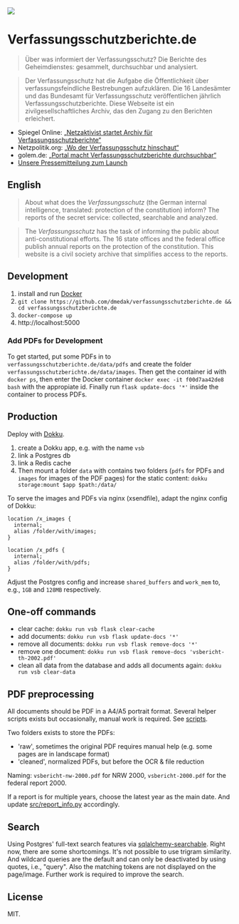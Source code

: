 <img src="https://verfassungsschutzberichte.de/static/thumbnail.jpg">

# Verfassungsschutzberichte.de

> Über was informiert der Verfassungs­schutz? Die Berichte des Geheimdienstes: gesammelt, durchsuchbar und analysiert.

> Der Verfassungsschutz hat die Aufgabe die Öffentlichkeit über verfassungsfeindliche Bestrebungen aufzuklären. Die 16 Landesämter und das Bundesamt für Verfassungsschutz veröffentlichen jährlich Verfassungsschutzberichte. Diese Webseite ist ein zivilgesellschaftliches Archiv, das den Zugang zu den Berichten erleichert.

- Spiegel Online: [„Netzaktivist startet Archiv für Verfassungsschutzberichte“](https://www.spiegel.de/netzwelt/web/netzaktivist-startet-online-archiv-fuer-verfassungsschutzberichte-a-1294435.html)
- Netzpolitik.org: [„Wo der Verfassungsschutz hinschaut“](https://netzpolitik.org/2019/wo-der-verfassungsschutz-hinschaut/)
- golem.de: [„Portal macht Verfassungsschutzberichte durchsuchbar“](https://www.golem.de/news/open-data-portal-macht-verfassungsschutzberichte-durchsuchbar-1911-144768.html)
- [Unsere Pressemitteilung zum Launch](https://codefor.de/blog/Launch-Verfassungsschutzberichte.de.html)

## English

> About what does the _Verfassungsschutz_ (the German internal intelligence, translated: protection of the constitution) inform? The reports of the secret service: collected, searchable and analyzed.

> The _Verfassungsschutz_ has the task of informing the public about anti-constitutional efforts. The 16 state offices and the federal office publish annual reports on the protection of the constitution. This website is a civil society archive that simplifies access to the reports.

## Development

1. install and run [Docker](https://www.docker.com/)
2. `git clone https://github.com/dmedak/verfassungsschutzberichte.de && cd verfassungsschutzberichte.de`
3. `docker-compose up`
4. http://localhost:5000

### Add PDFs for Development

To get started, put some PDFs in to `verfassungsschutzberichte.de/data/pdfs` and create the folder `verfassungsschutzberichte.de/data/images`.
Then get the container id with `docker ps`, then enter the Docker container `docker exec -it f00d7aa42de8 bash` with the appropiate id. Finally run `flask update-docs '*'` inside the container to process PDFs.

## Production

Deploy with [Dokku](https://github.com/dokku/dokku).

1. create a Dokku app, e.g. with the name `vsb`
2. link a Postgres db
3. link a Redis cache
4. Then mount a folder `data` with contains two folders (`pdfs` for PDFs and `images` for images of the PDF pages) for the static content: `dokku storage:mount $app $path:/data/`

To serve the images and PDFs via nginx (xsendfile), adapt the nginx config of Dokku:

```
location /x_images {
  internal;
  alias /folder/with/images;
}

location /x_pdfs {
  internal;
  alias /folder/with/pdfs;
}
```

Adjust the Postgres config and increase `shared_buffers` and `work_mem` to, e.g., `1GB` and `128MB` respectively.

## One-off commands

- clear cache: `dokku run vsb flask clear-cache`
- add documents: `dokku run vsb flask update-docs '*'`
- remove all documents: `dokku run vsb flask remove-docs '*'`
- remove one document: `dokku run vsb flask remove-docs 'vsbericht-th-2002.pdf'`
- clean all data from the database and adds all documents again: `dokku run vsb clear-data`

## PDF preprocessing

All documents should be PDF in a A4/A5 portrait format. Several helper scripts exists but occasionally, manual work is required. See [scripts](scripts).

Two folders exists to store the PDFs:

- 'raw', sometimes the original PDF requires manual help (e.g. some pages are in landscape format)
- 'cleaned', normalized PDFs, but before the OCR & file reduction

Naming: `vsbericht-nw-2000.pdf` for NRW 2000, `vsbericht-2000.pdf` for the federal report 2000.

If a report is for multiple years, choose the latest year as the main date. And update [src/report_info.py](src/report_info.py) accordingly.

## Search

Using Postgres' full-text search features via [sqlalchemy-searchable](https://github.com/kvesteri/sqlalchemy-searchable). Right now, there are some shortcomings. It's not possible to use trigram similarity. And wildcard queries are the default and can only be deactivated by using quotes, i.e., "query". Also the matching tokens are not displayed on the page/image. Further work is required to improve the search.

## License

MIT.

